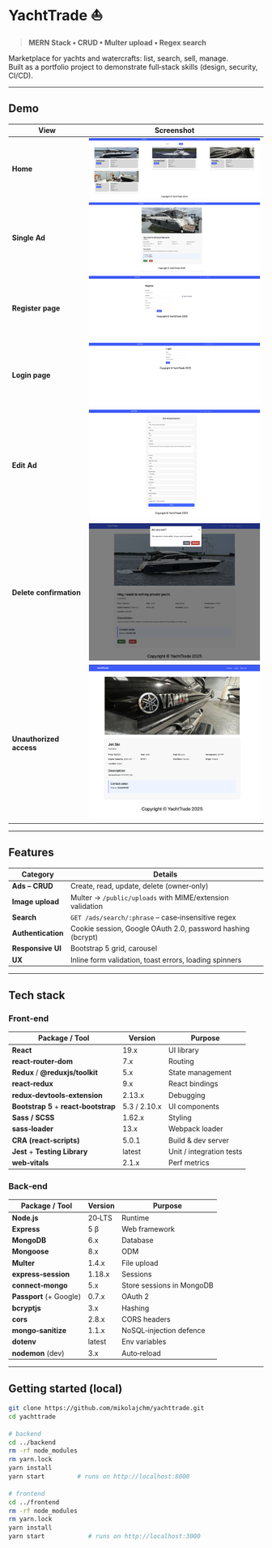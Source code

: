 <!-- ──────────────────────────────────────────────────────────────────────────────
 README – YachtTrade
─────────────────────────────────────────────────────────────────────────────── -->

# YachtTrade ⛵️  
> **MERN Stack • CRUD • Multer upload • Regex search**

Marketplace for yachts and watercrafts: list, search, sell, manage.  
Built as a portfolio project to demonstrate full‑stack skills (design, security, CI/CD).

---

## Demo

| View                     | Screenshot |
|--------------------------|------------|
| **Home**                 | ![](docs/screenshots/home-page.png) |
| **Single Ad**            | ![](docs/screenshots/singleAd-page.png) |
| **Register page**        | ![](docs/screenshots/register-page.png) |
| **Login page**           | ![](docs/screenshots/login-page.png) |
| **Edit Ad**              | ![](docs/screenshots/editAd-page.png) |
| **Delete confirmation**  | ![](docs/screenshots/remove-operation.png) |
| **Unauthorized access**  | ![](docs/screenshots/noauthorizationsingleAd-page.png) |



---

## Features

| Category            | Details |
|---------------------|---------|
| **Ads – CRUD**      | Create, read, update, delete (owner‑only) |
| **Image upload**    | Multer → `/public/uploads` with MIME/extension validation |
| **Search**          | `GET /ads/search/:phrase` – case‑insensitive regex |
| **Authentication**  | Cookie session, Google OAuth 2.0, password hashing (bcrypt) |
| **Responsive UI**   | Bootstrap 5 grid, carousel |
| **UX**              | Inline form validation, toast errors, loading spinners |

---

## Tech stack

### Front‑end

| Package / Tool                      | Version | Purpose |
|-------------------------------------|---------|---------|
| **React**                           | 19.x    | UI library |
| **react‑router‑dom**                | 7.x     | Routing |
| **Redux** / **@reduxjs/toolkit**    | 5.x     | State management |
| **react‑redux**                     | 9.x     | React bindings |
| **redux‑devtools‑extension**        | 2.13.x  | Debugging |
| **Bootstrap 5** + **react‑bootstrap** | 5.3 / 2.10.x | UI components |
| **Sass / SCSS**                     | 1.62.x  | Styling |
| **sass‑loader**                     | 13.x    | Webpack loader |
| **CRA (react‑scripts)**             | 5.0.1   | Build & dev server |
| **Jest** + **Testing Library**      | latest  | Unit / integration tests |
| **web‑vitals**                      | 2.1.x   | Perf metrics |

### Back‑end

| Package / Tool        | Version | Purpose |
|-----------------------|---------|---------|
| **Node.js**           | 20‑LTS  | Runtime |
| **Express**           | 5 β     | Web framework |
| **MongoDB**           | 6.x     | Database |
| **Mongoose**          | 8.x     | ODM |
| **Multer**            | 1.4.x   | File upload |
| **express‑session**   | 1.18.x  | Sessions |
| **connect‑mongo**     | 5.x     | Store sessions in MongoDB |
| **Passport** (+ Google) | 0.7.x | OAuth 2 |
| **bcryptjs**          | 3.x     | Hashing |
| **cors**              | 2.8.x   | CORS headers |
| **mongo‑sanitize**    | 1.1.x   | NoSQL‑injection defence |
| **dotenv**            | latest  | Env variables |
| **nodemon** (dev)     | 3.x     | Auto‑reload |

---

## Getting started (local)

```bash
git clone https://github.com/mikolajchm/yachttrade.git
cd yachttrade

# backend
cd ../backend
rm -rf node_modules
rm yarn.lock
yarn install
yarn start         # runs on http://localhost:8000

# frontend
cd ../frontend
rm -rf node_modules
rm yarn.lock
yarn install
yarn start            # runs on http://localhost:3000

